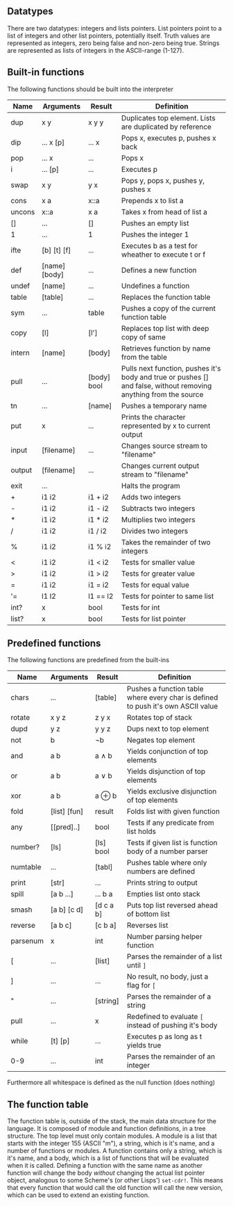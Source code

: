 ## Datatypes

There are two datatypes: integers and lists pointers. List pointers point to a list of integers and other list pointers, potentially itself. Truth values are represented as integers, zero being false and non-zero being true. Strings are represented as lists of integers in the ASCII-range (1-127).

## Built-in functions

The following functions should be built into the interpreter

| Name 	 | Arguments	 | Result	| Definition			|
| ---- 	 | ---------   	 | ------ 	| ------------------------- 	|
| dup  	 | x y	       	 | x y y  	| Duplicates top element. Lists are duplicated by reference   	|
| dip  	 | ... x [p]   	 | ... x  	| Pops x, executes p, pushes x back 	      		      		|
| pop  	 | ... x       	 | ...    	| Pops x						      							|
| i    	 | ... [p]     	 | ...    	| Executes p						      						|
| swap 	 | x y 	       	 | y x    	| Pops y, pops x, pushes y, pushes x			      			|
| cons 	 | x a	       	 | x::a   	| Prepends x to list a				      	      				|
| uncons | x::a	       	 | x a    	| Takes x from head of list a				      				|
| []	 | ...	       	 | []     	| Pushes an empty list	  			      	      				|
| 1	 	 | ...		 	 | 1		| Pushes the integer 1					      					|
| ifte	 | [b] [t] [f] 	 | ...	  	| Executes b as a test for wheather to execute t or f	      	|
| def	 | [name] [body] | ...	  	| Defines a new function   	      	 	      	      			|
| undef	 | [name] 	 	 | ...	  	| Undefines a function				      	      				|
| table	 | [table]		 | ...		| Replaces the function table									|
| sym	 | ...		 	 | table  	| Pushes a copy of the current function table		      		|
| copy	 | [l]		 	 | [l']		| Replaces top list with deep copy of same				  		|
| intern | [name]	 	 | [body]	| Retrieves function by name from the table				  		|
| pull	 | ...		 	 | [body] bool  | Pulls next function, pushes it's body and true or pushes [] and false, without removing anything from the source  |
| tn	 | ...		 	 | [name] 	| Pushes a temporary name      	       	  		      			|
| put	 | x		 	 | ...		| Prints the character represented by x to current output     	|
| input	 | [filename]	 | ...		| Changes source stream to "filename"			      			|
| output | [filename]	 | ...		| Changes current output stream to "filename"		      		|
| exit	 | ...		 	 | 			| Halts the program	 	   			      						|
| +	 	 | i1 i2	 	 | i1 + i2	| Adds two integers					      						|
| -	 	 | i1 i2	 	 | i1 - i2	| Subtracts two integers				      					|
| * 	 | i1 i2	 	 | i1 * i2	| Multiplies two integers				      					|
| /	 	 | i1 i2	 	 | i1 / i2	| Divides two integers					      					|
| %	 	 | i1 i2	 	 | i1 % i2	| Takes the remainder of two integers			      			|
| <	 	 | i1 i2	 	 | i1 < i2	| Tests for smaller value    				      				|
| > 	 | i1 i2	 	 | i1 > i2	| Tests for greater value				      					|
| =	 	 | i1 i2	 	 | i1 = i2	| Tests for equal value					      					|
| '=	 | l1 l2	 	 | l1 == l2	| Tests for pointer to same list			      				|
| int?	 | x  		 	 | bool	 	| Tests for int						      						|
| list?	 | x		 	 | bool		| Tests for list pointer				      					|

## Predefined functions

The following functions are predefined from the built-ins

| Name 	 | Arguments 	 | Result 	| Definition													|
| ---- 	 | ---------   	 | ------ 	| ------------------------- 									|
| chars	 | ...		 	 | [table]	| Pushes a function table where every char is defined to push it's own ASCII value |
| rotate | x y z		 | z y x	| Rotates top of stack 	  			  	   	  		  	 	  	|
| dupd	 | y z		 	 | y y z	| Dups next to top element 										|
| not	 | b 			 | ¬b  		| Negates top element											|
| and	 | a b 			 | a ∧ b	| Yields conjunction of top elements							|
| or	 | a b 			 | a ∨ b	| Yields disjunction of top elements							|
| xor	 | a b 			 | a ⊕ b	| Yields exclusive disjunction of top elements					|
| fold	 | [list] [fun]	 | result	| Folds list with given function  	  							|
| any	 | [[pred]..]	 | bool		| Tests if any predicate from list holds						|
| number? | [ls]			 | [ls] bool | Tests if given list is function body of a number parser		|
| numtable | ...		 | [tabl]	| Pushes table where only numbers are defined  	 				|
| print  | [str]		 | ...		| Prints string to output										|
| spill	 | [a b ...]	 | ... b a	| Empties list onto stack										|
| smash	 | [a b] [c d]	 | [d c a b] | Puts top list reversed ahead of bottom list					|
| reverse | [a b c]	     | [c b a]	| Reverses list	 		  		   		  						|
| parsenum | x 	 		 | int		| Number parsing helper function								|
| [	 	 | ...		 	 | [list]	| Parses the remainder of a list until `]`						|
| ]	 	 | ...		 	 | ...		| No result, no body, just a flag for `[`						|
| "	 	 | ...		 	 | [string]	| Parses the remainder of a string								|
| pull	 | ...		 	 | x		| Redefined to evaluate `[` instead of pushing it's body 		|
| while	 | [t] [p]	 	 | ...		| Executes p as long as t yields true  	       	    			|
| 0-9 	 | ...		 	 | int		| Parses the remainder of an integer   	       	    			|

Furthermore all whitespace is defined as the null function (does nothing)

## The function table

The function table is, outside of the stack, the main data structure for the language. It is composed of module and function definitions, in a tree structure. The top level must only contain modules. A module is a list that starts with the integer 155 (ASCII "m"), a string, which is it's name, and a number of functions or modules. A function contains only a string, which is it's name, and a body, which is a list of functions that will be evaluated when it is called. Defining a function with the same name as another function will change the body *without* changing the actual list pointer object, analogous to some Scheme's (or other Lisps') `set-cdr!`. This means that every function that would call the old function will call the new version, which can be used to extend an existing function.